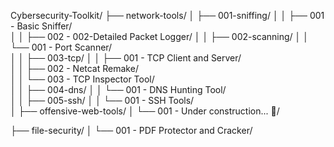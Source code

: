 Cybersecurity-Toolkit/
├── network-tools/
│   ├── 001-sniffing/
│   │   ├── 001 - Basic Sniffer/                
│   │   ├── 002 - 002-Detailed Packet Logger/
│
│   ├── 002-scanning/
│   │   └── 001 - Port Scanner/                  
│
│   ├── 003-tcp/
│   │   ├── 001 - TCP Client and Server/         
│   │   ├── 002 - Netcat Remake/                 
│   │   └── 003 - TCP Inspector Tool/            
│
│   ├── 004-dns/
│   │   └── 001 - DNS Hunting Tool/              
│
│   ├── 005-ssh/
│   │   └── 001 - SSH Tools/                     
│
├── offensive-web-tools/
│   └── 001 - Under construction... 🚧/

├── file-security/
│   └── 001 - PDF Protector and Cracker/



